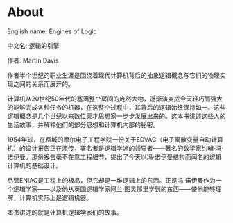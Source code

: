 About
=====

English name: Engines of Logic

中文名: 逻辑的引擎

作者: Martin Davis

作者半个世纪的职业生涯是围绕着现代计算机背后的抽象逻辑概念与它们的物理实现之间的关系而展开的。

计算机从20世纪50年代的塞满整个房间的庞然大物，逐渐演变成今天轻巧而强大的能够完成各种任务的机器，在这整个过程中，其背后的逻辑始终保持如一。这些逻辑概念是几个世纪以来数位天才思想家一步步发展出来的。这本书讲述这些人的生活故事，并解释他们的部分思想和计算机内部的秘密。

1954年球，在费城的摩尔电子工程学院一份关于EDVAC（电子离散变量自动计算机）的设计报告正在流传，署名者是逻辑学派的领导者——著名的数学家约翰·冯·诺伊曼。那份报告毫不在意工程细节，提出了今天以冯·诺伊曼结构而闻名的逻辑计算机的基础设计。

尽管ENIAC是工程上的极品，但它却是一堆逻辑上的东西。正是冯·诺伊曼作为一个逻辑学家——以及他从英国逻辑学家阿兰·图灵那里学到的东西——使他能够理解，计算机实际上是逻辑机器。

本书讲述的就是计算机逻辑学家们的故事。

